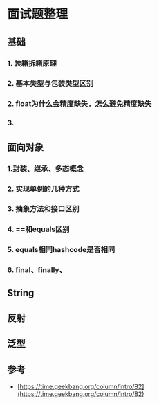 # 面试题整理

## 基础



### 1.  装箱拆箱原理

### 2. 基本类型与包装类型区别

### 2.  float为什么会精度缺失，怎么避免精度缺失

### 3. 

## 面向对象

### 1.封装、继承、多态概念

### 2. 实现单例的几种方式

### 3. 抽象方法和接口区别

### 4. ==和equals区别

### 5. equals相同hashcode是否相同

### 6. final、finally、





## String

## 反射



## 泛型

## 参考

* [https://time.geekbang.org/column/intro/82](https://time.geekbang.org/column/intro/82)

